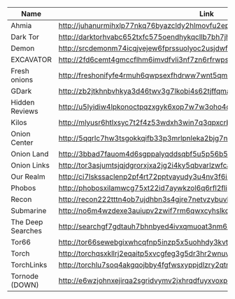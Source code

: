 |Name|Link|
| ------ | ------ |
|Ahmia| http://juhanurmihxlp77nkq76byazcldy2hlmovfu2epvl5ankdibsot4csyd.onion|
|Dark Tor| http://darktorhvabc652txfc575oendhykqcllb7bh7jhhsjduocdlyzdbmqd.onion/hidden.html|
|Demon| http://srcdemonm74icqjvejew6fprssuolyoc2usjdwflevbdpqoetw4x3ead.onion/|
|EXCAVATOR| http://2fd6cemt4gmccflhm6imvdfvli3nf7zn6rfrwpsy7uhxrgbypvwf5fad.onion|
|Fresh onions| http://freshonifyfe4rmuh6qwpsexfhdrww7wnt5qmkoertwxmcuvm4woo4ad.onion|
|GDark| http://zb2jtkhnbvhkya3d46twv3g7lkobi4s62tjffqmafjibixk6pmq75did.onion|
|Hidden Reviews| http://u5lyidiw4lpkonoctpqzxgyk6xop7w7w3oho4dzzsi272rwnjhyx7ayd.onion/|
|Kilos| http://mlyusr6htlxsyc7t2f4z53wdxh3win7q3qpxcrbam6jf3dmua7tnzuyd.onion|
|Onion Center| http://5qqrlc7hw3tsgokkqifb33p3mrlpnleka2bjg7n46vih2synghb6ycid.onion/|
|Onion Land| http://3bbad7fauom4d6sgppalyqddsqbf5u5p56b5k5uk2zxsy3d6ey2jobad.onion/|
|Onion Links| http://tor3asjumtsjqjdgrorxjxa2jg2i4ky5qbvarlzwfcauyd4aapdbskyd.onion|
|Our Realm| http://ci7lskssaclenp2pf4rt72pptvayudy3u4nv3f6ihhnu224ik4dz7tad.onion/|
|Phobos| http://phobosxilamwcg75xt22id7aywkzol6q6rfl2flipcqoc4e4ahima5id.onion|
|Recon| http://recon222tttn4ob7ujdhbn3s4gjre7netvzybuvbq2bcqwltkiqinhad.onion|
|Submarine| http://no6m4wzdexe3auiupv2zwif7rm6qwxcyhslkcnzisxgeiw6pvjsgafad.onion|
|The Deep Searches| http://searchgf7gdtauh7bhnbyed4ivxqmuoat3nm6zfrg3ymkq6mtnpye3ad.onion|
|Tor66| http://tor66sewebgixwhcqfnp5inzp5x5uohhdy3kvtnyfxc2e5mxiuh34iid.onion/|
|Torch| http://torchqsxkllrj2eqaitp5xvcgfeg3g5dr3hr2wnuvnj76bbxkxfiwxqd.onion|
|TorchLinks| http://torchlu7soq4akgqojbby4fgfwsxyppjdlzry2qtn7lbghfalxurbjad.onion|
|Tornode (DOWN)| http://e6wzjohnxejirqa2sgridvymv2jxhrqdfuyxvoxp3xpqh7kr4kbwpwad.onion|
